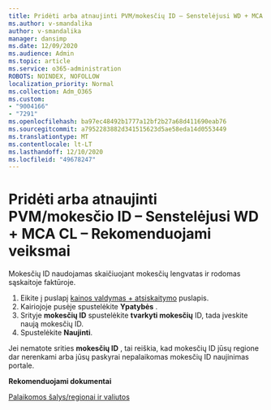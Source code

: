 ```yaml
---
title: Pridėti arba atnaujinti PVM/mokesčių ID – Senstelėjusi WD + MCA CL _ Rekomenduojami veiksmai
ms.author: v-smandalika
author: v-smandalika
manager: dansimp
ms.date: 12/09/2020
ms.audience: Admin
ms.topic: article
ms.service: o365-administration
ROBOTS: NOINDEX, NOFOLLOW
localization_priority: Normal
ms.collection: Adm_O365
ms.custom:
- "9004166"
- "7291"
ms.openlocfilehash: ba97ec48492b1777a12bf2b27a68d411690eab76
ms.sourcegitcommit: a7952283882d341515623d5ae58eda14d0553449
ms.translationtype: MT
ms.contentlocale: lt-LT
ms.lasthandoff: 12/10/2020
ms.locfileid: "49678247"
---
```

# <a name="add-or-update-vattax-id---legacy-wd--mca-cl---recommended-steps"></a>Pridėti arba atnaujinti PVM/mokesčio ID – Senstelėjusi WD + MCA CL – Rekomenduojami veiksmai

Mokesčių ID naudojamas skaičiuojant mokesčių lengvatas ir rodomas sąskaitoje faktūroje.

1. Eikite į puslapį [kainos valdymas + atsiskaitymo](https://ms.portal.azure.com/#blade/Microsoft_Azure_GTM/ModernBillingMenuBlade/Overview) puslapis. 
2. Kairiojoje pusėje spustelėkite **Ypatybės** . 
3. Srityje **mokesčių ID** spustelėkite **tvarkyti mokesčių** ID, tada įveskite naują mokesčių ID.
4. Spustelėkite **Naujinti**. 

Jei nematote srities **mokesčių ID** , tai reiškia, kad mokesčių ID jūsų regione dar nerenkami arba jūsų paskyrai nepalaikomas mokesčių ID naujinimas portale.

**Rekomenduojami dokumentai**

[Palaikomos šalys/regionai ir valiutos](https://azure.microsoft.com/pricing/faq/)

